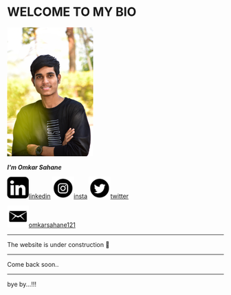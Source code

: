 
# WELCOME TO MY BIO
  <img width="200" alt="portfolio_view" src="DSC_0021-01.jpeg">
  
 ___I'm Omkar Sahane___

 
<img width="50" hight="50" src="likedin.png">[linkedin](https://www.linkedin.com/in/omkar-sahane-7452691b2 "CLICK")
<img width="50" hight="50" src="download.png">[insta](https://instagram.com/omkar_sahane_?igshid=z91jvrcb9vwy "CLICK")
<img width="50" hight="50" src="twt.png">[twitter](https://twitter.com/Omkarsahane5?s=09 "CLICK")<br>

<img width="50" hight="50" src="mail.png">[omkarsahane121](mailto:omkarsahane121@gmail.com?subject=[GitHub]%20Source%20Han%20Sans)

-- --
The website is under construction 🚧
-- --
Come back soon..
-- --
bye by...!!!

[](https://github.com/omkar-s2/OmkarSahane-/blob/main/1.html)
